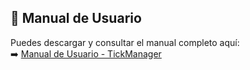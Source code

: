 ## 📘 Manual de Usuario

Puedes descargar y consultar el manual completo aquí:  
➡️ [Manual de Usuario - TickManager](https://github.com/00escalona/TickManager/blob/master/TickManager/src/docs/Manual_Usuario_TickManager.pdf)
